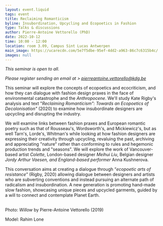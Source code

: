 ```yaml
---
layout: event.liquid
tags: event
title: Reclaiming Romanticism
byline: Insubordination, Upcycling and Ecopoetics in Fashion
type: Talks & discussions
author: Pierre-Antoine Vettorello (PhD)
date: 2022-10-12
time: 10:00 - 12:00
location: room 3.09, Campus Sint Lucas Antwerpen
main_image: https://ucarecdn.com/5e7f5dbe-95ef-4dd2-a963-86c7c6315b4c/
images: null
---
```

*This seminar is open to all.*

*Please register sending an email at  > pierreantoine.vettorello@kdg.be*

This seminar will explore the concepts of ecopoetics and ecocriticism, and how they can dialogue with fashion design praxes in the face of environmental catastrophe and the *Anthropocene*. We'll study Kate Rigby's analysis and text "*Reclaiming Romanticism": Towards an Ecopoetics of Decolonisation"* (2020) to examine how insubordinate designers are upcycling and disrupting the industry. 

We will examine links between fashion praxes and European romantic poetry such as that of Rousseau's, Wordsworth's, and Mickiewicz's, but as well Tarn's, Lorde's, Whitman's while looking at how fashion designers are expressing their creativity through upcycling, revaluing the past, archiving and appreciating "nature" rather than conforming to rules and hegemonic production trends and "seasons". We will explore the work of Vancouver-based artist *Colette*, London-based designer *Meihui Liu*, Belgian designer *Jordy Arthur Vaesen, and England-based performer* Anna Kushnerova.

This conversation aims at creating a dialogue through “*ecopoetic arts of resistance*” (Rigby, 2020) allowing dialogue between designers and artists who are subverting conventions and instead pursuing an alternate path of radicalism and insubordination. A new generation is promoting hand-made slow fashion, showcasing unique pieces and upcycled garments, guided by a will to connect and contemplate Planet Earth.

\
Photo: *Willow* by Pierre-Antoine Vettorello (2019)

Model: Rahim Lone